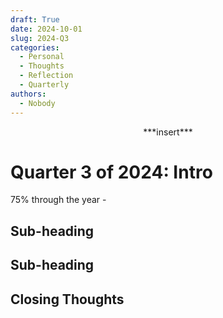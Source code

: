 ```yaml
---
draft: True
date: 2024-10-01
slug: 2024-Q3
categories:
  - Personal
  - Thoughts
  - Reflection
  - Quarterly
authors:
  - Nobody
---
```



<center>***insert***</center>


# Quarter 3 of 2024: Intro
75% through the year - 


## Sub-heading




## Sub-heading



## Closing Thoughts

